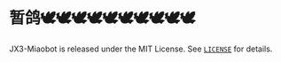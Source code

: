# 暂鸽🕊️🕊️🕊️🕊️🕊️🕊️🕊️🕊️🕊️🕊


JX3-Miaobot is released under the MIT License. See [`LICENSE`](LICENSE) for details.
